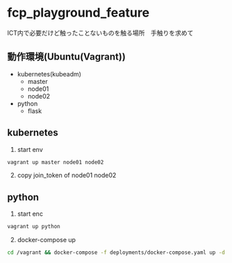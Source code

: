 # fcp_playground_feature
ICT内で必要だけど触ったことないものを触る場所　手触りを求めて

## 動作環境(Ubuntu(Vagrant))
- kubernetes(kubeadm)
    - master 
    - node01
    - node02
- python
    - flask

## kubernetes
1. start env
```bash
vagrant up master node01 node02
```
2. copy join_token of node01 node02

## python
1. start enc
```bash
vagrant up python
```
2. docker-compose up
```bash
cd /vagrant && docker-compose -f deployments/docker-compose.yaml up -d
```